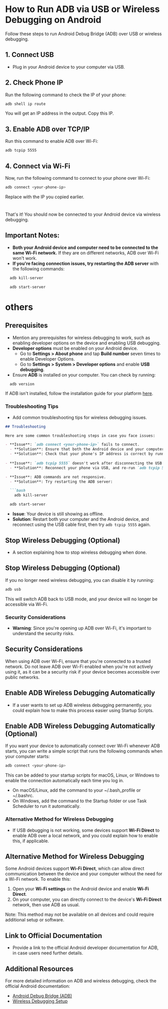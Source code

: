 # How to Run ADB via USB or Wireless Debugging on Android

Follow these steps to run Android Debug Bridge (ADB) over USB or wireless debugging.

## 1. Connect USB

- Plug in your Android device to your computer via USB.

## 2. Check Phone IP

Run the following command to check the IP of your phone:

```bash
adb shell ip route
```
You will get an IP address in the output. Copy this IP.

## 3. Enable ADB over TCP/IP

Run this command to enable ADB over Wi-Fi:

```bash
adb tcpip 5555
```
## 4. Connect via Wi-Fi

Now, run the following command to connect to your phone over Wi-Fi:

```bash
adb connect <your-phone-ip>
```
Replace <your-phone-ip> with the IP you copied earlier.

#

That's it! You should now be connected to your Android device via wireless debugging.

## Important Notes:

- **Both your Android device and computer need to be connected to the same Wi-Fi network.** If they are on different networks, ADB over Wi-Fi won't work.
- **If you're facing connection issues, try restarting the ADB server** with the following commands:

```bash
  adb kill-server
 ```

```bash
  adb start-server
```

# others

## Prerequisites
- Mention any prerequisites for wireless debugging to work, such as enabling developer options on the device and enabling USB debugging.
- **Developer options** must be enabled on your Android device.
    - Go to **Settings > About phone** and tap **Build number** seven times to enable Developer Options.
    - Go to **Settings > System > Developer options** and enable **USB debugging**.
- Ensure **ADB** is installed on your computer. You can check by running:
  
```bash
  adb version
```

If ADB isn't installed, follow the installation guide for your platform [here](https://developer.android.com/studio/command-line/adb).

### **Troubleshooting Tips**  
   - Add common troubleshooting tips for wireless debugging issues.

```markdown
## Troubleshooting

Here are some common troubleshooting steps in case you face issues:

- **Issue**: `adb connect <your-phone-ip>` fails to connect.
  - **Solution**: Ensure that both the Android device and your computer are on the **same Wi-Fi network**.
  - **Solution**: Check that your phone's IP address is correct by running `adb shell ip route` again.
  
- **Issue**: `adb tcpip 5555` doesn't work after disconnecting the USB.
  - **Solution**: Reconnect your phone via USB, and re-run `adb tcpip 5555`.

- **Issue**: ADB commands are not responsive.
  - **Solution**: Try restarting the ADB server:

  ```bash
    adb kill-server
  ```

  ```bash
    adb start-server
  ```

- **Issue**: Your device is still showing as offline.
- **Solution**: Restart both your computer and the Android device, and reconnect using the USB cable first, then try `adb tcpip 5555` again.

## Stop Wireless Debugging (Optional)
- A section explaining how to stop wireless debugging when done.

## Stop Wireless Debugging (Optional)

If you no longer need wireless debugging, you can disable it by running:

```bash
adb usb
```

This will switch ADB back to USB mode, and your device will no longer be accessible via Wi-Fi.


### **Security Considerations**
   - **Warning**: Since you're opening up ADB over Wi-Fi, it's important to understand the security risks.
   
## Security Considerations

When using ADB over Wi-Fi, ensure that you're connected to a trusted network. Do not leave ADB over Wi-Fi enabled when you're not actively using it, as it can be a security risk if your device becomes accessible over public networks.

## Enable ADB Wireless Debugging Automatically
- If a user wants to set up ADB wireless debugging permanently, you could explain how to make this process easier using Startup Scripts.

## Enable ADB Wireless Debugging Automatically (Optional)

If you want your device to automatically connect over Wi-Fi whenever ADB starts, you can write a simple script that runs the following commands when your computer starts:

```bash
adb connect <your-phone-ip>
```
This can be added to your startup scripts for macOS, Linux, or Windows to enable the connection automatically each time you log in.

- On macOS/Linux, add the command to your ~/.bash_profile or ~/.bashrc.
- On Windows, add the command to the Startup folder or use Task Scheduler to run it automatically.


### **Alternative Method for Wireless Debugging**  
   - If USB debugging is not working, some devices support **Wi-Fi Direct** to enable ADB over a local network, and you could explain how to enable this, if applicable.

## Alternative Method for Wireless Debugging

Some Android devices support **Wi-Fi Direct**, which can allow direct communication between the device and your computer without the need for a Wi-Fi network. To enable this:

1. Open your **Wi-Fi settings** on the Android device and enable **Wi-Fi Direct**.
2. On your computer, you can directly connect to the device's **Wi-Fi Direct** network, then use ADB as usual.

Note: This method may not be available on all devices and could require additional setup or software.

## Link to Official Documentation
- Provide a link to the official Android developer documentation for ADB, in case users need further details.

## Additional Resources

For more detailed information on ADB and wireless debugging, check the official Android documentation:

- [Android Debug Bridge (ADB)](https://developer.android.com/studio/command-line/adb)
- [Wireless Debugging Setup](https://developer.android.com/studio/command-line/adb#wireless)




